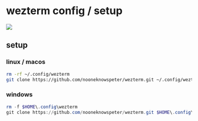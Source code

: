 # wezterm config / setup

![](https://camo.githubusercontent.com/e86d0952550d5abdc58574d31ed9969590762c334e5e3016849b30d7dafa8242/68747470733a2f2f696d6775722e636f6d2f6d4f4c464b55692e706e67)

## setup

### linux / macos

```sh
rm -rf ~/.config/wezterm
git clone https://github.com/nooneknowspeter/wezterm.git ~/.config/wezterm
```

### windows

```powershell
rm -f $HOME\.config\wezterm
git clone https://github.com/nooneknowspeter/wezterm.git $HOME\.config\wezterm
```
